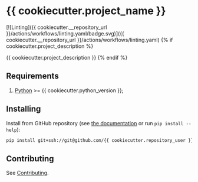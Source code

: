 # {{ cookiecutter.project_name }}

[![Linting]({{ cookiecutter.__repository_url }}/actions/workflows/linting.yaml/badge.svg)]({{ cookiecutter.__repository_url }}/actions/workflows/linting.yaml)
{% if cookiecutter.project_description %}

{{ cookiecutter.project_description }}
{% endif %}

## Requirements

1. [Python](https://www.python.org) >= {{ cookiecutter.python_version }};

## Installing

Install from GitHub repository (see [the documentation](https://pip.pypa.io/en/stable/topics/vcs-support/#git) or run `pip install --help`):

```sh
pip install git+ssh://git@github.com/{{ cookiecutter.repository_user }}/{{ cookiecutter.repository_name }}.git
```

## Contributing

See [Contributing](/docs/contributing.md).
